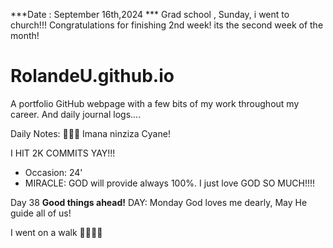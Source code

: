 ***Date : September 16th,2024 *** Grad school , Sunday, i went to church!!! Congratulations for finishing 2nd week! its the second week of the month!
# RolandeU.github.io

A portfolio GitHub webpage with a few bits of my work throughout my career. And daily journal logs....

Daily Notes:
💚🙏🏾 Imana ninziza Cyane! 

I HIT 2K COMMITS YAY!!!

- Occasion: 24'
- MIRACLE: GOD will provide always 100%. I just love GOD SO MUCH!!!!

Day 38 **Good things ahead!** 
DAY: Monday
God loves me dearly, May He guide all of  us!

I went on a walk 💚💚💚💚
  
